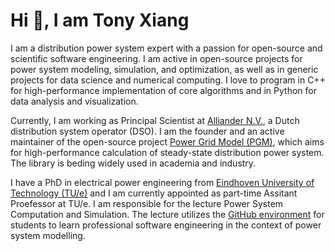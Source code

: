 # Hi 👋, I am Tony Xiang

I am a distribution power system expert with a passion for open-source and scientific software engineering. I am active in open-source projects for power system modeling, simulation, and optimization, as well as in generic projects for data science and numerical computing. I love to program in C++ for high-performance implementation of core algorithms and in Python for data analysis and visualization.

Currently, I am working as Principal Scientist at [Alliander N.V.](https://github.com/alliander-opensource), a Dutch distribution system operator (DSO). I am the founder and an active maintainer of the open-source project [Power Grid Model (PGM)](https://github.com/PowerGridModel), which aims for high-performance calculation of steady-state distribution power system. The library is beding widely used in academia and industry.

I have a PhD in electrical power engineering from [Eindhoven University of Technology (TU/e)](https://github.com/EES-TUe) and I am currently appointed as part-time Assitant Proefessor at TU/e. I am responsible for the lecture Power System Computation and Simulation. The lecture utilizes the [GitHub environment](https://github.com/tue-ees-5xwg0) for students to learn professional software engineering in the context of power system modelling.